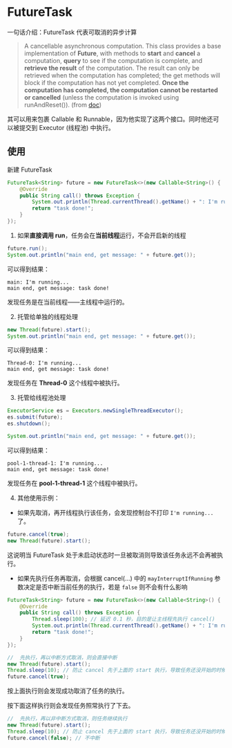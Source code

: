 # FutureTask

一句话介绍：FutureTask 代表可取消的异步计算
> A cancellable asynchronous computation. This class provides a base implementation of **Future**, with methods to **start** and **cancel** a computation, **query** to see if the computation is complete, and **retrieve the result** of the computation. The result can only be retrieved when the computation has completed; the get methods will block if the computation has not yet completed. **Once the computation has completed, the computation cannot be restarted or cancelled** (unless the computation is invoked using runAndReset()). (from [doc](https://docs.oracle.com/javase/7/docs/api/java/util/concurrent/FutureTask.html))

其可以用来包裹 Callable 和 Runnable，因为他实现了这两个接口。同时他还可以被提交到 Executor (线程池) 中执行。

## 使用

新建 FutureTask
```java
FutureTask<String> future = new FutureTask<>(new Callable<String>() {
    @Override
    public String call() throws Exception {
        System.out.println(Thread.currentThread().getName() + ": I'm running...");
        return "task done!";
    }
});
```

1. 如果**直接调用 run**，任务会在**当前线程**运行，不会开启新的线程

```java
future.run();
System.out.println("main end, get message: " + future.get());
```
可以得到结果：
```
main: I'm running...
main end, get message: task done!
```
发现任务是在当前线程——主线程中运行的。

2. 托管给单独的线程处理

```java
new Thread(future).start();
System.out.println("main end, get message: " + future.get());
```
可以得到结果：
```
Thread-0: I'm running...
main end, get message: task done!
```
发现任务在 **Thread-0** 这个线程中被执行。

3. 托管给线程池处理

```java
ExecutorService es = Executors.newSingleThreadExecutor();
es.submit(future);
es.shutdown();

System.out.println("main end, get message: " + future.get());
```
可以得到结果：
```
pool-1-thread-1: I'm running...
main end, get message: task done!
```
发现任务在 **pool-1-thread-1** 这个线程中被执行。

4. 其他使用示例：
- 如果先取消，再开线程执行该任务，会发现控制台不打印 `I'm running...` 了。
```java
future.cancel(true);
new Thread(future).start();
```
这说明当 FutureTask 处于未启动状态时一旦被取消则导致该任务永远不会再被执行。

- 如果先执行任务再取消，会根据 cancel(...) 中的 `mayInterruptIfRunning` 参数决定是否中断当前任务的执行，若是 `false` 则不会有什么影响
```java
FutureTask<String> future = new FutureTask<>(new Callable<String>() {
    @Override
    public String call() throws Exception {
        Thread.sleep(100); // 延迟 0.1 秒，目的是让主线程先执行 cancel()
        System.out.println(Thread.currentThread().getName() + ": I'm running...");
        return "task done!";
    }
});

//  先执行，再以中断方式取消，则会直接中断
new Thread(future).start();
Thread.sleep(10); // 防止 cancel 先于上面的 start 执行，导致任务还没开始的时候就取消了
future.cancel(true);
```
按上面执行则会发现成功取消了任务的执行。

按下面这样执行则会发现任务照常执行了下去。
```java
//  先执行，再以非中断方式取消，则任务继续执行
new Thread(future).start();
Thread.sleep(10); // 防止 cancel 先于上面的 start 执行，导致任务还没开始的时候就取消了
future.cancel(false); // 不中断
```